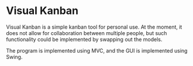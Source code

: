 Visual Kanban
=============

Visual Kanban is a simple kanban tool for personal use.
At the moment, it does not allow for collaboration between
multiple people, but such functionality could be implemented
by swapping out the models.


The program is implemented using MVC, and the GUI is implemented
using Swing.
